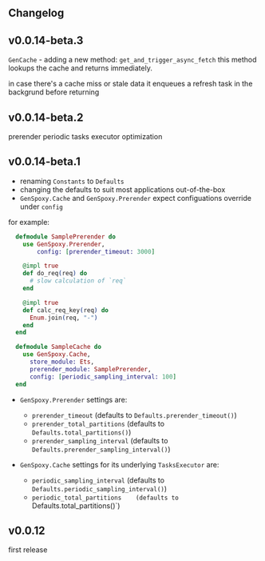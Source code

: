 ## Changelog

## v0.0.14-beta.3
`GenCache` - adding a new method: `get_and_trigger_async_fetch`
this method lookups the cache and returns immediately.

in case there's a cache miss or stale data
it enqueues a refresh task in the backgrund before returning

## v0.0.14-beta.2
prerender periodic tasks executor optimization

## v0.0.14-beta.1
* renaming `Constants` to `Defaults`
* changing the defaults to suit most applications out-of-the-box
* `GenSpoxy.Cache` and `GenSpoxy.Prerender` expect configuations override under `config`

for example:
```elixir
  defmodule SamplePrerender do
    use GenSpoxy.Prerender,
        config: [prerender_timeout: 3000]

    @impl true
    def do_req(req) do
      # slow calculation of `req`
    end

    @impl true
    def calc_req_key(req) do
      Enum.join(req, "-")
    end
  end

  defmodule SampleCache do
    use GenSpoxy.Cache,
      store_module: Ets,
      prerender_module: SamplePrerender,
      config: [periodic_sampling_interval: 100]
  end
```

* `GenSpoxy.Prerender` settings are:
  * `prerender_timeout`           (defaults to `Defaults.prerender_timeout()`)
  * `prerender_total_partitions`  (defaults to `Defaults.total_partitions()`)
  * `prerender_sampling_interval` (defaults to `Defaults.prerender_sampling_interval()`)

* `GenSpoxy.Cache` settings for its underlying `TasksExecutor` are:
  * `periodic_sampling_interval`  (defaults to `Defaults.periodic_sampling_interval()`)
  * `periodic_total_partitions    (defaults to `Defaults.total_partitions()`)


## v0.0.12
first release
